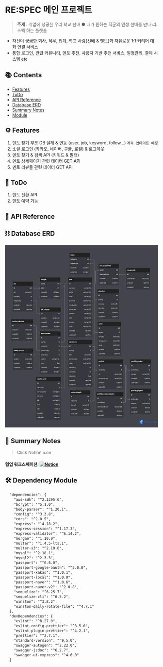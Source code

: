 # RE:SPEC 메인 프로젝트

>**주제** : 취업에 성공한 우리 학교 선배 ● 내가 원하는 직군의 인생 선배를 만나 리:스펙 하는 플랫폼

- 자신이 궁금한 회사, 직무, 업계, 학교 사람(선배 & 멘토)과 자유로운 1:1 커리어 대화 연결 서비스
- 통합 로그인, 관련 커뮤니티, 멘토 추천, 사용자 기반 추천 서비스, 일정관리, 결제 시스템 etc

## 📚 Contents

- [Features](#-Features)
- [ToDo](#-ToDo)
- [API Reference](#-API-Reference)
- [Database ERD](#-Database-ERD)
- [Summary Notes](#-Summary-Notes)
- [Module](#-Dependency-Module)

## ⚙ Features

1. 멘토 찾기 부분 DB 설계 & 연동 (user, job, keyword, follow...) `계속 업데이트 예정`
2. 소셜 로그인 (카카오, 네이버, 구글, 로컬) & 로그아웃
3. 멘토 찾기 & 검색 API (키워드 & 필터)
4. 멘토 상세페이지 관련 데이터 GET API
5. 멘토 리뷰들 관련 데이터 GET API

## 📝 ToDo

1. 멘토 전환 API
2. 멘토 예약 기능

## 📝 API Reference

## ⛓ Database ERD
<img src="./readme/ERD.png" width="600" height="600">

## 📓 Summary Notes
> Click Notion icon

#### 협업 워크스페이션: [![Notion](https://img.shields.io/badge/Notion-000000.svg?style=flat&logo=Notion&logoColor=white)](https://quilt-tanker-16d.notion.site/RE-SPEC-1c8f389a7b924283a8c5401e07ff334a)

## 🛠 Dependency Module

```
  "dependencies": {
    "aws-sdk": "^2.1295.0",
    "bcrypt": "^5.1.0",
    "body-parser": "^1.20.1",
    "config": "^3.3.8",
    "cors": "^2.8.5",
    "express": "^4.18.2",
    "express-session": "^1.17.3",
    "express-validator": "^6.14.2",
    "morgan": "^1.10.0",
    "multer": "^1.4.5-lts.1",
    "multer-s3": "^2.10.0",
    "mysql": "^2.18.1",
    "mysql2": "^2.3.3",
    "passport": "^0.6.0",
    "passport-google-oauth": "^2.0.0",
    "passport-kakao": "^1.0.1",
    "passport-local": "^1.0.0",
    "passport-naver": "^1.0.6",
    "passport-naver-v2": "^2.0.8",
    "sequelize": "^6.25.7",
    "sequelize-cli": "^6.5.2",
    "winston": "^3.8.2",
    "winston-daily-rotate-file": "^4.7.1"
  },
  "devDependencies": {
    "eslint": "^8.27.0",
    "eslint-config-prettier": "^8.5.0",
    "eslint-plugin-prettier": "^4.2.1",
    "prettier": "^2.7.1",
    "standard-version": "^9.5.0",
    "swagger-autogen": "^2.22.0",
    "swagger-jsdoc": "^6.2.7",
    "swagger-ui-express": "^4.6.0"
  }
```
